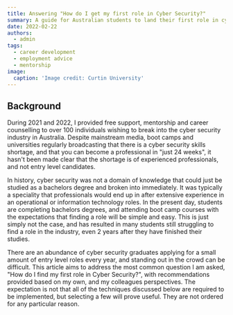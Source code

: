 ```yaml
---
title: Answering "How do I get my first role in Cyber Security?"
summary: A guide for Australian students to land their first role in cyber security.
date: 2022-02-22
authors:
  - admin
tags:
  - career development
  - employment advice
  - mentorship
image:
  caption: 'Image credit: Curtin University'
---
```

## Background
During 2021 and 2022, I provided free support, mentorship and career counselling to over 100 individuals wishing to break into the cyber security industry in Australia. Despite mainstream media, boot camps and universities regularly broadcasting that there is a cyber security skills shortage, and that you can become a professional in "just 24 weeks", it hasn't been made clear that the shortage is of experienced professionals, and not entry level candidates. 

In history, cyber security was not a domain of knowledge that could just be studied as a bachelors degree and broken into immediately. It was typically a speciality that professionals would end up in after extensive experience in an operational or information technology roles. In the present day, students are completing bachelors degrees, and attending boot camp courses with the expectations that finding a role will be simple and easy. This is just simply not the case, and has resulted in many students still struggling to find a role in the industry, even 2 years after they have finished their studies.

There are an abundance of cyber security graduates applying for a small amount of entry level roles every year, and standing out in the crowd can be difficult. This article aims to address the most common question I am asked, "How do I find my first role in Cyber Security?", with recommendations provided based on my own, and my colleagues perspectives. The expectation is not that all of the techniques discussed below are required to be implemented, but selecting a few will prove useful. They are not ordered for any particular reason.